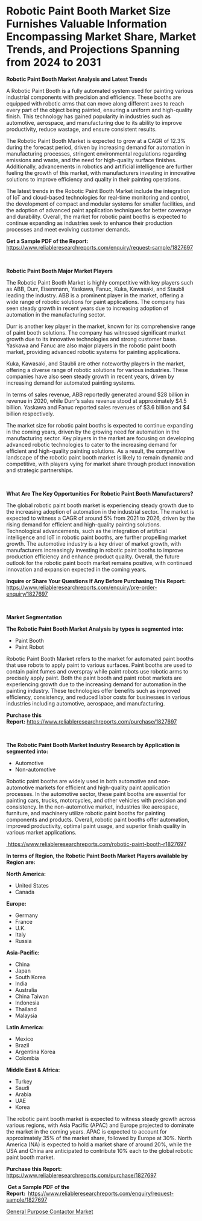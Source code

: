 <p><h1>Robotic Paint Booth Market Size Furnishes Valuable Information Encompassing Market Share, Market Trends, and Projections Spanning from 2024 to 2031</h1></p><p><strong>Robotic Paint Booth Market Analysis and Latest Trends</strong></p>
<p><p>A Robotic Paint Booth is a fully automated system used for painting various industrial components with precision and efficiency. These booths are equipped with robotic arms that can move along different axes to reach every part of the object being painted, ensuring a uniform and high-quality finish. This technology has gained popularity in industries such as automotive, aerospace, and manufacturing due to its ability to improve productivity, reduce wastage, and ensure consistent results.</p><p>The Robotic Paint Booth Market is expected to grow at a CAGR of 12.3% during the forecast period, driven by increasing demand for automation in manufacturing processes, stringent environmental regulations regarding emissions and waste, and the need for high-quality surface finishes. Additionally, advancements in robotics and artificial intelligence are further fueling the growth of this market, with manufacturers investing in innovative solutions to improve efficiency and quality in their painting operations.</p><p>The latest trends in the Robotic Paint Booth Market include the integration of IoT and cloud-based technologies for real-time monitoring and control, the development of compact and modular systems for smaller facilities, and the adoption of advanced paint application techniques for better coverage and durability. Overall, the market for robotic paint booths is expected to continue expanding as industries seek to enhance their production processes and meet evolving customer demands.</p></p>
<p><strong>Get a Sample PDF of the Report:&nbsp;</strong> <a href="https://www.reliableresearchreports.com/enquiry/request-sample/1827697">https://www.reliableresearchreports.com/enquiry/request-sample/1827697</a></p>
<p>&nbsp;</p>
<p><strong>Robotic Paint Booth Major Market Players</strong></p>
<p><p>The Robotic Paint Booth Market is highly competitive with key players such as ABB, Durr, Eisenmann, Yaskawa, Fanuc, Kuka, Kawasaki, and Staubli leading the industry. ABB is a prominent player in the market, offering a wide range of robotic solutions for paint applications. The company has seen steady growth in recent years due to increasing adoption of automation in the manufacturing sector.</p><p>Durr is another key player in the market, known for its comprehensive range of paint booth solutions. The company has witnessed significant market growth due to its innovative technologies and strong customer base. Yaskawa and Fanuc are also major players in the robotic paint booth market, providing advanced robotic systems for painting applications.</p><p>Kuka, Kawasaki, and Staubli are other noteworthy players in the market, offering a diverse range of robotic solutions for various industries. These companies have also seen steady growth in recent years, driven by increasing demand for automated painting systems.</p><p>In terms of sales revenue, ABB reportedly generated around $28 billion in revenue in 2020, while Durr's sales revenue stood at approximately $4.5 billion. Yaskawa and Fanuc reported sales revenues of $3.6 billion and $4 billion respectively.</p><p>The market size for robotic paint booths is expected to continue expanding in the coming years, driven by the growing need for automation in the manufacturing sector. Key players in the market are focusing on developing advanced robotic technologies to cater to the increasing demand for efficient and high-quality painting solutions. As a result, the competitive landscape of the robotic paint booth market is likely to remain dynamic and competitive, with players vying for market share through product innovation and strategic partnerships.</p></p>
<p>&nbsp;</p>
<p><strong>What Are The Key Opportunities For Robotic Paint Booth Manufacturers?</strong></p>
<p><p>The global robotic paint booth market is experiencing steady growth due to the increasing adoption of automation in the industrial sector. The market is expected to witness a CAGR of around 5% from 2021 to 2026, driven by the rising demand for efficient and high-quality painting solutions. Technological advancements, such as the integration of artificial intelligence and IoT in robotic paint booths, are further propelling market growth. The automotive industry is a key driver of market growth, with manufacturers increasingly investing in robotic paint booths to improve production efficiency and enhance product quality. Overall, the future outlook for the robotic paint booth market remains positive, with continued innovation and expansion expected in the coming years.</p></p>
<p><strong>Inquire or Share Your Questions If Any Before Purchasing This Report:</strong> <a href="https://www.reliableresearchreports.com/enquiry/pre-order-enquiry/1827697">https://www.reliableresearchreports.com/enquiry/pre-order-enquiry/1827697</a></p>
<p>&nbsp;</p>
<p><strong>Market Segmentation</strong></p>
<p><strong>The Robotic Paint Booth Market Analysis by types is segmented into:</strong></p>
<p><ul><li>Paint Booth</li><li>Paint Robot</li></ul></p>
<p><p>Robotic Paint Booth Market refers to the market for automated paint booths that use robots to apply paint to various surfaces. Paint booths are used to contain paint fumes and overspray while paint robots use robotic arms to precisely apply paint. Both the paint booth and paint robot markets are experiencing growth due to the increasing demand for automation in the painting industry. These technologies offer benefits such as improved efficiency, consistency, and reduced labor costs for businesses in various industries including automotive, aerospace, and manufacturing.</p></p>
<p><strong>Purchase this Report:&nbsp;</strong><a href="https://www.reliableresearchreports.com/purchase/1827697">https://www.reliableresearchreports.com/purchase/1827697</a></p>
<p>&nbsp;</p>
<p><strong>The Robotic Paint Booth Market Industry Research by Application is segmented into:</strong></p>
<p><ul><li>Automotive</li><li>Non-automotive</li></ul></p>
<p><p>Robotic paint booths are widely used in both automotive and non-automotive markets for efficient and high-quality paint application processes. In the automotive sector, these paint booths are essential for painting cars, trucks, motorcycles, and other vehicles with precision and consistency. In the non-automotive market, industries like aerospace, furniture, and machinery utilize robotic paint booths for painting components and products. Overall, robotic paint booths offer automation, improved productivity, optimal paint usage, and superior finish quality in various market applications.</p></p>
<p><a href="https://www.reliableresearchreports.com/robotic-paint-booth-r1827697">&nbsp;https://www.reliableresearchreports.com/robotic-paint-booth-r1827697</a></p>
<p><strong>In terms of Region, the Robotic Paint Booth Market Players available by Region are:</strong></p>
<p>
    <p> <strong> North America: </strong>
        <ul>
            <li>United States</li>
            <li>Canada</li>
        </ul>
        </p> 
    <p> <strong> Europe: </strong>
        <ul>
            <li>Germany</li>
            <li>France</li>
            <li>U.K.</li>
            <li>Italy</li>
            <li>Russia</li>
        </ul>
        </p> 
    <p> <strong> Asia-Pacific: </strong>
        <ul>
            <li>China</li>
            <li>Japan</li>
            <li>South Korea</li>
            <li>India</li>
            <li>Australia</li>
            <li>China Taiwan</li>
            <li>Indonesia</li>
            <li>Thailand</li>
            <li>Malaysia</li>
        </ul>
        </p> 
    <p> <strong> Latin America: </strong>
        <ul>
            <li>Mexico</li>
            <li>Brazil</li>
            <li>Argentina Korea</li>
            <li>Colombia</li>
        </ul>
        </p> 
    <p> <strong> Middle East & Africa: </strong>
        <ul>
            <li>Turkey</li>
            <li>Saudi</li>
            <li>Arabia</li>
            <li>UAE</li>
            <li>Korea</li>
        </ul>
    </p>
    </p>
<p><p>The robotic paint booth market is expected to witness steady growth across various regions, with Asia Pacific (APAC) and Europe projected to dominate the market in the coming years. APAC is expected to account for approximately 35% of the market share, followed by Europe at 30%. North America (NA) is expected to hold a market share of around 20%, while the USA and China are anticipated to contribute 10% each to the global robotic paint booth market.</p></p>
<p><strong>Purchase this Report: </strong><a href="https://www.reliableresearchreports.com/purchase/1827697">https://www.reliableresearchreports.com/purchase/1827697</a></p>
<p>&nbsp;<strong>Get a Sample PDF of the Report:&nbsp;&nbsp;</strong><a href="https://www.reliableresearchreports.com/enquiry/request-sample/1827697">https://www.reliableresearchreports.com/enquiry/request-sample/1827697</a></p>
<p><strong></strong></p>
<p><p><a href="https://github.com/joannesouthgate/Market-Research-Report-List-4/blob/main/general-purpose-contactor-market.md">General Purpose Contactor Market</a></p></p>